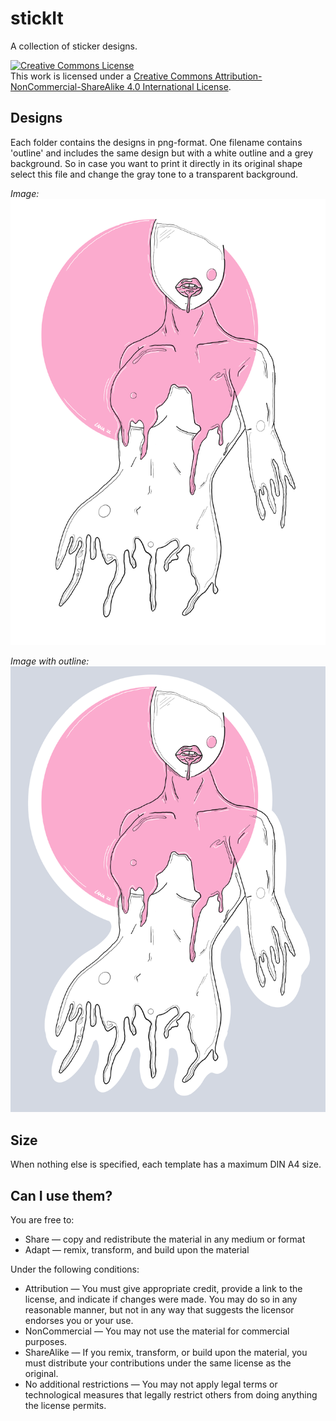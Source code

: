 # stickIt

A collection of sticker designs.

<a rel="license" href="http://creativecommons.org/licenses/by-nc-sa/4.0/"><img alt="Creative Commons License" style="border-width:0" src="https://i.creativecommons.org/l/by-nc-sa/4.0/88x31.png" /></a><br />This work is licensed under a <a rel="license" href="http://creativecommons.org/licenses/by-nc-sa/4.0/">Creative Commons Attribution-NonCommercial-ShareAlike 4.0 International License</a>.

## Designs
Each folder contains the designs in png-format. One filename contains 'outline' and includes the same design but with a white outline and a grey background. So in case you want to print it directly in its original shape select this file and change the gray tone to a transparent background.

*Image:*
![A drawing of the upper body of a female figure from her lips down to her belly button. The end of the figure as well as the lips look like pink-rose slime is dripping from it.](https://github.com/DasUnicorn/stickIt/blob/main/Slime/slime.png?raw=true)

*Image with outline:*
![A drawing of the upper body of a female figure from her lips down to her belly button. The end of the figure as well as the lips look like pink-rose slime is dripping from it. Around the whole drawing is a white outline so the sticker stands out in front of the grey background.](https://github.com/DasUnicorn/stickIt/blob/main/Slime/slime-outline.png?raw=true)

## Size

When nothing else is specified, each template has a maximum DIN A4 size.

## Can I use them?
You are free to:
* Share — copy and redistribute the material in any medium or format
* Adapt — remix, transform, and build upon the material 

Under the following conditions:
* Attribution — You must give appropriate credit, provide a link to the license, and indicate if changes were made. You may do so in any reasonable manner, but not in any way that suggests the licensor endorses you or your use.
* NonCommercial — You may not use the material for commercial purposes.
* ShareAlike — If you remix, transform, or build upon the material, you must distribute your contributions under the same license as the original.
* No additional restrictions — You may not apply legal terms or technological measures that legally restrict others from doing anything the license permits.




